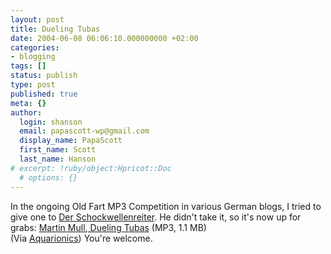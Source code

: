 ```yaml
---
layout: post
title: Dueling Tubas
date: 2004-06-08 06:06:10.000000000 +02:00
categories:
- blogging
tags: []
status: publish
type: post
published: true
meta: {}
author:
  login: shanson
  email: papascott-wp@gmail.com
  display_name: PapaScott
  first_name: Scott
  last_name: Hanson
# excerpt: !ruby/object:Hpricot::Doc
  # options: {}
---
```

<p>In the ongoing Old Fart MP3 Competition in various German blogs, I tried to give one to <a href="http://blog.schockwellenreiter.de/3676">Der Schockwellenreiter</a>. He didn't take it, so it's now up for grabs: <a href="http://members.aol.com/MartyFan23/Marty.html">Martin Mull</a>,<a href="http://www.aquarionics.com/fun/tubas.mp3"> Dueling Tubas</a> (MP3, 1.1 MB)<br />
(Via <a href="http://www.aquarionics.com/journal/2004/05/27/MOTW_-_Dualing_Tubas">Aquarionics</a>) You're welcome.</p>
